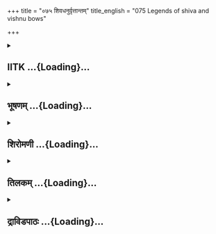 +++
title = "०७५ शिवधनुर्वृत्तान्तम्"
title_english = "075 Legends of shiva and vishnu bows"

+++
<div caption="श्रीराम-हरिसीताराममूर्ति-घनपाठिभ्यां वचनम्" class="audioEmbed" src="https://archive.org/download/Ramayana-recitation-Sriram-harisItArAmamUrti-Ghanapaati-v2/Kanda_1/Kanda_1_BK-075-Parashu_Ramena_Shivadhanur_Vruththtantha_Kathanam.mp3"></div>

<div class="js_include collapsed" newlevelforh1="2" title="IITK" unfilled url="/purANam/rAmAyaNam/audIchya-pAThaH/iitk/1_bAlakANDam/05-svayaMvaraH/075_shivadhanurvRttAntam.md">
<details><summary><h2>IITK ...{Loading}...</h2></summary>

Ignoring Dasaratha, Parasurama tells Rama to string the bow of Visnu.



### श्लोकः
#### मूलम्
राम दाशरथे राम वीर्यं ते श्रूयतेऽद्भुतम्।  
धनुषो भेदनं चैव निखिलेन मया श्रुतम्॥1.75.1॥

#### शब्दार्थः
दाशरथे son of Dasaratha, राम O Rama, राम O Rama, ते your, वीर्यम् prowess, अद्भुतम् marvellous, श्रूयते is being heard, धनुषः bow's, भेदनं चैव breaking also, निखिलेन completely, मया by me, श्रुतम् heard.

#### आङ्ग्लानुवादः
"O Rama, Rama, son of Dasaratha I have heard in full of your marvellous prowess and your feat in breaking the bow of Siva.



### श्लोकः
#### मूलम्
तदद्भुतमचिन्त्यं च भेदनं धनुषस्त्वया।  
तच्छ्रुत्वाऽहमनुप्राप्तो धनुर्गृह्यापरं शुभम्॥1.75.2॥

#### शब्दार्थः
त्वया by you, धनुषः bow's, तत् भेदनम् that breaking, अद्भुतम् astonishing, अचिन्त्यम् च unimaginable, तत् that, श्रुत्वा having heard, अहम् I, अपरम् another, शुभम् auspicious, धनुः bow, गृह्य bringing, अनुप्राप्तः have come here.

#### आङ्ग्लानुवादः
The fact that you have broken Siva's bow is an astonishing act. It is beyond imagination. Having heard it I have come here with another auspicious bow.



### श्लोकः
#### मूलम्
तदिदं घोरसङ्काशं जामदग्न्यं महद्धनुः।  
पूरयस्व शरेणैव स्वबलं दर्शयस्व च॥1.75.3॥

#### शब्दार्थः
घोरसङ्काशं appearing dreadful, जामदग्न्यम् obtained through Jamadagni, तत् that, इदम् this, महत् mighty, धनुः bow, शरेणैव with arrow, पूरयस्व fill it, स्वबलम् your own prowess, दर्शयस्व show.

#### आङ्ग्लानुवादः
This mighty, dreadful bow was obtained through Jamadagni. You may display your prowess by fixing on it an arrow.



### श्लोकः
#### मूलम्
तदहं ते बलं दृष्ट्वा धनुषोऽस्य प्रपूरणे।  
द्वन्द्वयुद्धं प्रदास्यामि वीर्यश्लाघ्यस्य राघव॥1.75.4॥

#### शब्दार्थः
राघव O Rama, तत् that, अहम् I, अस्य this, धनुषः bow's, प्रपूरणे in stretching it, ते your, बलम् strength, दृष्ट्वा having seen, वीर्यश्लाघ्यस्य to you acclaimed in prowess, द्वन्द्वयुद्धं a duel combat, प्रदास्यामि shall give.

#### आङ्ग्लानुवादः
O Rama after witnessing your strength in stretching and stringing this bow, I shall engage you in a duel acclaiming your prowess".



### श्लोकः
#### मूलम्
तस्य तद्वचनं श्रुत्वा राजा दशरथस्तदा।  
विषण्णवदनो दीनः प्राञ्जलिर्वाक्यमब्रवीत्॥1.75.5॥

#### शब्दार्थः
तदा then, राजा king, दशरथ Dasaratha, तस्य his, तत् that, वचनम् words, श्रुत्वा having heard,  विषण्णवदनः with dejected face, दीनः full of sorrow, प्राञ्जलिः with joined hands, वाक्यम् words, अब्रवीत् spoke.

#### आङ्ग्लानुवादः
When king Dasaratha heard these words, his face fell. He humbly pleaded with him his hands foldedः



### श्लोकः
#### मूलम्
क्षत्ररोषात्प्रशान्तस्त्वं ब्राह्मणश्च महायशाः।  
बालानां मम पुत्राणामभयं दातुमर्हसि॥1.75.6॥

#### शब्दार्थः
क्षत्ररोषात् from anger against kshatriyas, प्रशान्तः quietened,  ब्राह्मणः brahmana, महायशाः highly renowned, बालानाम् of young boys, मम my, पुत्राणाम् sons, अभयम् assurance of security, दातुम् to give, अर्हसि behoves of you.

#### आङ्ग्लानुवादः
"You are a brahmana, highly renowned and withdrawn from anger against kshatriyas. It behoves of you to give assurance of security to my sons who are young.



### श्लोकः
#### मूलम्
भार्गवाणां कुले जातः स्वाध्यायव्रतशालिनाम्।  
सहास्राक्षे प्रतिज्ञाय शस्त्रं निक्षिप्तवानसि॥1.75.7॥

#### शब्दार्थः
स्वाध्यायव्रतशालिनाम् resplendent with the study of vedas and observance of vows, भार्गवाणाम् relating to Bhargavas, कुले in the race of, जातः was born, सहास्राक्षे in the name of Indra, प्रतिज्ञाय having vowed, शस्त्रं arms, निक्षिप्तवान् असि have renounced.

#### आङ्ग्लानुवादः
Born in the family of (saint) Bhrigu versed in the study of the Vedas and  observance of vows. You have promised in the name of  the thousandeyed Indra to renounce the arms.



### श्लोकः
#### मूलम्
स त्वं धर्मपरो भूत्वा काश्यपाय वसुन्धराम्	।  
दत्त्वा वनमुपागम्य महेन्द्रकृतकेतनः॥1.75.8॥

#### शब्दार्थः
सः such, त्वम् you, धर्मपरः one intent on righteousness, भूत्वा by being, काश्यपाय for Kasyapa, वसुन्धराम् this earth, दत्त्वा having given, वनम् forest, उपागम्य having reached, महेन्द्रकृतकेतनः made a residence on the Mahendra mountain.

#### आङ्ग्लानुवादः
By adhering to righteousness in life and having conferred the earth upon Kasyapa, you retired to the forest and made your residence on the Mahendra mountain.



### श्लोकः
#### मूलम्
मम सर्वविनाशाय सम्प्राप्तस्त्वं महामुने।  
न चैकस्मिन् हते रामे सर्वे जीवामहे वयम्	॥1.75.9॥

#### शब्दार्थः
महामुने O Great ascetic, त्वम् you, मम my, सर्वविनाशाय for total destruction, सम्प्राप्तः arrived,  एकस्मिन् one, रामे Rama, हते if killed, वयम् us, सर्वे all, न जीवामहे will not survive.

#### आङ्ग्लानुवादः
O Great ascetic today you have arrived evidently for the total destruction of our family.  
If Rama is killed none of us will survive".



### श्लोकः
#### मूलम्
ब्रुवत्येवं दशरथे जामदग्न्यः प्रतापवान्।  
अनादृत्यैव तद्वाक्यं राममेवाभ्यभाषत॥1.75.10॥

#### शब्दार्थः
दशरथे when Dasaratha, एवम् in this way, ब्रुवति while saying, प्रतापवान् valiant, जामदग्न्यः son of Jamadagni, तद्वाक्यम् those words, अनादृत्यैव disregarding, राममेव Rama only, अभ्यभाषत addressed.

#### आङ्ग्लानुवादः
Disregarding these words of Dasaratha, the valiant son of Jamadagni said to Rama.



### श्लोकः
#### मूलम्
इमे द्वे धनुषी श्रेष्ठे दिव्ये लोकाभिविश्रुते।  
दृढे बलवती मुख्ये सुकृते विश्वकर्मणा॥1.75.11॥

#### शब्दार्थः
इमे these, द्वे two, धनुषी bows, श्रेष्ठे excellent, दिव्ये celestial, लोकाभिविश्रुते wellknown in the  worlds, दृढे stout, बलवती powerful, मुख्ये best of all, विश्वकर्मणा by Visvakarma, सुकृते are  well made.

#### आङ्ग्लानुवादः
"These two excellent celestial bows are wellknown throughout the worlds. They are stout and strong. They are the best of all, wellmade by Visvakarma.



### श्लोकः
#### मूलम्
अतिसृष्टं सुरैरेकं त्र्यम्बकाय युयुत्सवे।  
त्रिपुरघ्नं नरश्रेष्ठ भग्नं काकुत्स्थ यत्त्वया॥1.75.12॥

#### शब्दार्थः
नरश्रेष्ठ O Best among men, काकुत्स्थ Rama, यत् which, त्त्वया by you, भग्नं was broken, युयुत्सवे wishing to fight, त्र्यम्बकाय for threeeyed Siva, सुरैः by devatas, अतिसृष्टं was given,  त्रिपुरघ्नम् destroyer of Tripuras, एकम् one (of the two).

#### आङ्ग्लानुवादः
O Best among men O Descendant of Kakustha one of these broken by you, was given by the gods to the threeeyed Siva, who, wishing to fight the demon Tripura with this bow, destroyed him.



### श्लोकः
#### मूलम्
इदं द्वितीयं दुर्धर्षं विष्णोर्दत्तं सुरोत्तमैः।  
तदिदं वैष्णवं राम धनुः परमभास्वरम्।  
समानसारं काकुत्स्थ रौद्रेण धनुषा त्विदम्॥1.75.13॥

#### शब्दार्थः
दुर्धर्षम् unassailable, इदम् this, द्वितीयम् second bow, सुरोत्तमैः chiefs of celestials, विष्णोः for Visnu, दत्तम् given, काकुत्स्थ born in the race of Kakutsthsa, राम Rama, परमभास्वरम् highly radiant, तत् that, इदम् this, वैष्णवम् pertaining to Visnu, धनुः bow, रौद्रेण धनुषा with the bow of Rudra, समानसारम् equal to its energy.

#### आङ्ग्लानुवादः
This second bow which is unassailable was given by chief of the celestials to Visnu. O Rama born in the race of Kakutstha this highly radiant bow of Visnu is as strong as the bow of Siva.



### श्लोकः
#### मूलम्
तदा तु देवतास्सर्वाः पृच्छन्ति स्म पितामहम्।  
शितिकण्ठस्य विष्णोश्च बलाबलनिरीक्षया॥1.75.14॥

#### शब्दार्थः
तदा then, सर्वाः all, देवताः devatas, शितिकण्ठस्य bluethroated, Siva's, विष्णोः Visnu's, बलाबलनिरीक्षया to ascertain the strengths and weaknesses, पितामहम् grandsire, Brahma, पृच्छन्ति स्म enquired.

#### आङ्ग्लानुवादः
Then all the gods in order to ascertain the strength and weakness of Siva and Visnu enquired of the Grandsire, Brahmaः



### श्लोकः
#### मूलम्
अभिप्रायं तु विज्ञाय देवतानां पितामहः।  
विरोधं जनयामास तयोस् सत्यवतां वरः॥1.75.15॥

#### शब्दार्थः
सत्यवताम् among truth speaking ones, वरः foremost, पितामहः grandsire, Brahma, देवतानाम् devatas', अभिप्रायम् intention, विज्ञाय having come to know, तयोः for both of them, विरोधम् quarrel, जनयामास instigated.

#### आङ्ग्लानुवादः
Foremost among the truthful, Grandsire Brahma come to know the intention of the  
gods and triggered a conflict between the gods.



### श्लोकः
#### मूलम्
विरोधे च महद्युद्धमभवद्रोमहर्षणम्	।  
शितिकण्ठस्य विष्णोश्च परस्परजिगीषुणोः॥1.75.16॥

#### शब्दार्थः
विरोधे in that fight, परस्परजिगीषिणोः each desirous of victory over the other, शितिकण्ठस्य Siva's, विष्णोश्च Visnu's, रोमहर्षणम् causing one's hair to stand on its end, महत् great, युद्धम् battle, अभवत् took place.

#### आङ्ग्लानुवादः
In that thrilling fight between Siva and Visnu, each desirous of victory over the other, a ferocious battle took place causing one's hair to stand on end.



### श्लोकः
#### मूलम्
तदा तु जृम्भितं शैवं धनुर्भीमपराक्रमम्।  
हुङ्कारेण महादेव स्तम्भितोऽथ त्रिलोचनः॥1.75.17॥

#### शब्दार्थः
तदा then, हुङ्कारेण with 'Humkara' by Visnu, भीमपराक्रमम् dreadful prowess, शैवं धनुः Siva's bow, जृम्भितं yawned (stretched), अथ thereafter, त्रिलोचनः threeeyed, महादेवः Mahadeva, स्तम्भितः was made motionless.

#### आङ्ग्लानुवादः
Then, with the 'Humkara' produced by Visnu, Siva's bow of dreadful prowess was stretched, which struck the threeeyed Mahadeva motionless.



### श्लोकः
#### मूलम्
देवैस्तदा समागम्य सर्षिसघैस् सचारणैः।  
याचितौ प्रशमं तत्र जग्मतुस्तौ सुरोत्तमौ॥1.75.18॥

#### शब्दार्थः
तदा then, सर्षिसंघैः hosts of sages, सचारणैः with charanas, देवैः devatas, तत्र there, समागम्य having assembled, याचितौ beseeched, तौ those two, सुरोत्तमौ foremost of devatas, प्रशमम् peace, जग्मतुः obtained.

#### आङ्ग्लानुवादः
Then hosts of sages, charanas and the gods assembled there and beseeched both of them, the preeminent among the gods to keep peace.



### श्लोकः
#### मूलम्
जृम्भितं तद्धनुर्द्रृष्ट्वा शैवं विष्णुपराक्रमैः।  
अधिकं मेनिरे विष्णुं देवास् सर्षिगणास्तदा	॥1.75.19॥

#### शब्दार्थः
विष्णुपराक्रमैः with the prowess of Visnu, जृम्भितम् made inert, तत् that, शैवम् relating to Siva, धनुः bow, दृष्ट्वा haivng seen, तदा then, सर्षिगणाः hosts of sages, देवाः devatas, विष्णुम् Visnu, अधिकम् as superior, मेनिरे thought over.

#### आङ्ग्लानुवादः
Now that the bow of Siva was made inert by Visnu's prowess, hosts of sages and  gods acknowlged Visnu as superior.



### श्लोकः
#### मूलम्
धनू रुद्रस्तु सङ्कृद्धो विदेहेषु महायशाः।  
देवरातस्य राजर्षेर्ददौ हस्ते ससायकम्॥1.75.20॥

#### शब्दार्थः
सङ्कृद्धः enraged, महायशाः renowned, रुद्रस्तु Siva, विदेहेषु in the country of Videha, ससायकम् together with arrow, धनुः bow, राजर्षेः to the royal saint, देवरातस्य devarata's, हस्ते hands, ददौ gave.

#### आङ्ग्लानुवादः
Glorious Siva, enraged at this, placed the bow together with the arrow in the hands of Rajarshi Devarata in the country of Videha.



### श्लोकः
#### मूलम्
इदं च वैष्णवं राम धनुः परपुरञ्जयम्।  
ऋचीके भार्गवे प्रादाद्विष्णुः स न्यासमुत्तमम्॥1.75.21॥

#### शब्दार्थः
राम O Rama, सः that, विष्णुः Visnu, परपुरञ्जयम् capable of conquering hostile cities, इदम् this, वैष्णवं धनुः bow of Visnu, भार्गवे belonging to Bhrigu race, ऋचीके named Richika,   उत्तमम् the best, न्यासम् in trust, प्रादात् gave.

#### आङ्ग्लानुवादः
This bow of Visnu, O Rama capable of conquering hostile cities, was given in trust to Richika belonging to the race of Bhrigu.



### श्लोकः
#### मूलम्
ऋचीकस्तु महातेजाः पुत्रस्याप्रतिकर्मणः।  
पितुर्मम ददौ दिव्यं जमदग्नेर्महात्मनः॥1.75.22॥

#### शब्दार्थः
महातेजाः exceedingly lustrous, ऋचीकस्तु Ruchika, पुत्रस्य to his son, अप्रतिकर्मणः of unrivalled valour, महात्मनः of the maganimous one, मम my, पितुः father, जमदग्नेः to Jamadagni, ददौ gave.

#### आङ्ग्लानुवादः
Brilliant Ruchika gave this bow to his son, the great Jamadagni, my father, a man of unrivalled valour.



### श्लोकः
#### मूलम्
न्यस्तशस्त्रे पितरि मे तपोबलसमन्विते।  
अर्जुनो विदधे मृत्युं प्राकृतां बुद्धिमास्थितः॥1.75.23॥

#### शब्दार्थः
तपोबलसमन्विते endowed with ascetic energy, मे my, पितरि when my father, न्यस्तशस्त्रे renounced the weapons, अर्जुनः Karta Virya Arjuna, प्राकृताम् in a vulgar manner, मृत्युम् death, बुद्धिम् mind,  आस्थितः resorting to, विदधे made.

#### आङ्ग्लानुवादः
My father equipped with ascetic energy renounced the weapon and was killed by Kartaveeryarjuna in a vulgar manner.



### श्लोकः
#### मूलम्
वधमप्रतिरूपं तु पितु श्शृत्वा सुदारुणम्।  
क्षत्रमुत्सादयन्रोषाज्जातं जातमनेकशः॥1.75.24॥  
पृथिवीं चाखिलां प्राप्य काश्यपाय महात्मने	।  
यज्ञस्यान्ते तदा राम दक्षिणां पुण्यकर्मणे	।  
दत्त्वा महेन्द्रनिलयस्तपोबलसमन्वितः॥1.75.25॥

#### शब्दार्थः
राम O Rama, अप्रतिरूपम् incomparable, सुदारुणम् extremely ruthless, पितुः father's, वधम् slaying, श्रुत्वा having heard, रोषात् out of fury, जातं जातम् born again and again, क्षत्रम् kshatriya race, उत्सादयन् decimating, अखिलाम् entire, पृथिवीम् earth, प्राप्य having won, यज्ञस्य sacrifice's, अन्ते at the end of, महात्मने to the magnanimous, पुण्यकर्मणे doer of meritorious acts, काश्यपाय for Kasyapa, दत्त्वा having given, तपोबलसमन्वितः endowed with ascetic energy, महेन्द्रनिलयः living on Mahendra mountain as my abode.

#### आङ्ग्लानुवादः
O Rama Having heard the slaying of my father incomparable in extreme ruthlessness,  
I decimated the Kshatriya race again and again out of fury as they were born and reborn. I conquered the entire earth. At the conclusion of the sacrifice I conferred it on the great soul Kasyapa of meritorious acts. Gifted with ascetic energy I have (now) made the Mahendra mountain my abode.



### श्लोकः
#### मूलम्
अद्यतूत्तमवीर्येण त्वया राम महाबल।  
श्रुतवान् धनुषो भेदं ततोऽहं द्रुतमागतः॥1.75.26॥

#### शब्दार्थः
महाबल O Highly energetic, राम O Rama, अद्य now, उत्तमवीर्येण with excellent prowess, त्वया by you, धनुषः भेदम् breaking of the bow, श्रुतवान् having listened, अहम् I, ततः for that reason, द्रुतम् speedily, आगतः have come.

#### आङ्ग्लानुवादः
O Mighty Rama when I heard that you have broken the bow with your extraordinary prowess, I have come here quickly.



### श्लोकः
#### मूलम्
तदिदं वैष्णवं राम पितृपैतामहं महत्।  
क्षत्रधर्मं पुरस्कृत्य गृह्णीष्व धनुरुत्तमम्॥1.75.27॥

#### शब्दार्थः
राम O Rama, क्षत्रधर्मम् duties of kshatriya, पुरस्कृत्य treating with respect, तत् that, इदम् this, पितृपैतामहम् being inherited from my father and forefathers, महत् eminent, उत्तमम् excellent, वैष्णवम् related to Visnu, धनुः bow, गृह्णीष्व take hold of.

#### आङ्ग्लानुवादः
Respect the duties of a kshatriya, O Rama Take hold of this great, uncommon bow of Visnu inherited by me from my father and forefathers.



### श्लोकः
#### मूलम्
योजयस्व धनुश्श्रेष्ठे शरं परपुरञ्जयम्।  
यदि शक्नोषि काकुत्स्थ द्वन्द्वं दास्यामि ते ततः॥1.75.28॥

#### शब्दार्थः
काकुत्स्थ O Descendant of Kakutstha, धनुः श्रेष्ठे in this excellent bow, परपुरञ्जयम् capable of conquering cities of enemies, शरम् arrow, योजयस्व unite it, शक्नोषि यदि if it is possible for you to do so, ततः then, ते to you, द्वन्दम् duel combat, दास्यामि shall offer.

#### आङ्ग्लानुवादः
O Descendant of Kakustha this best bow is capable of conquering enemy cities. Fix an arrow. If it is possible for you to do so, then I shall engage you in a duel".  

### समाप्तिः
 श्रीमद्रामायणे वाल्मीकीय आदिकाव्ये बालकाण्डे पञ्चसप्ततितमस्सर्गः ॥  
Thus ends the seventyfifth sarga of Balakanda of the holy Ramayana the first epic composed by sage Valmiki.

</details>
</div>
<div class="js_include collapsed" newlevelforh1="2" title="भूषणम्" unfilled url="/purANam/rAmAyaNam/audIchya-pAThaH/TIkA/bhUShaNa_iitk/1_bAlakANDam/05-svayaMvaraH/075_shivadhanurvRttAntam.md">
<details><summary><h2>भूषणम् ...{Loading}...</h2></summary>



राम दाशरथे राम वीर्यं ते श्रूयते ऽद्भुतम् ।  

धनुषो भेदनं चैव निखिलेन मया श्रुतम्  ॥  १।७५।१  ॥   

पूर्वमवतारप्रस्तावे जगत्पतित्वेन विष्णोः परत्वमुक्तम् । ऽअहं वेद्मि
महात्मानम्ऽ इति विश्वामित्रवचनेन पुरुषसूक्तं तत्र मानत्वेन सूचितम् ।
काश्यपस्तुतौ च ऽशरीरे तव पश्यामि जगत्सर्वमिदं प्रभो ।
त्वमनादिरनिर्देश्यस्त्वामहं शरणं गतः  ॥ ऽ इति सर्वजगत्कारणत्वादिकमुक्तम्।
रुद्रस्य च गङ्गाधारणधातुमोक्षणादिवृत्तान्तेन कर्मवश्यत्वेन
प्राकृतशरीरवर्तित्वेनाचापरत्वं सूचितम्। सम्प्रत्यल्पशक्तिकत्वेन
तस्यापरत्वमाह पञ्चसप्ततितमे--रामेत्यादि। रोषातिरेकेण रामेति
द्विःसम्बोधनम्। भेदनं चेति चकारेण ताटकावधादि समुच्चीयते  ॥  १।७५।१  ॥   

  

तदद्भुतमचिन्त्यं च भेदनं धनुषस्त्वया ।  

तच्छ्रुत्वाहमनुप्राप्तो धनुर्गृह्य परं शुभम्  ॥  १।७५।२  ॥   

अचिन्त्यं च भवतीति शेषः । तच्छ्रुत्वेत्यतःपूर्वमत इत्युपस्कार्यम्  ॥ 
१।७५।२  ॥   

  

तदिदं घोरसङ्काशं जामदग्न्यं महद्धनुः ।  

पूरयस्व शरेणैव स्वबलं दर्शयस्व च  ॥  १।७५।३  ॥   

जमदग्नेरागतं जामदग्न्यम् । आगतार्थे यञार्षः  ॥  १।७५।३  ॥   

  

तदहं ते बलं दृष्ट्वा धनुषो ऽस्य प्रपूरणे ।  

द्वन्द्वयुद्धं प्रदास्यामि वीर्यश्लाघ्यस्य राघव  ॥  १।७५।४  ॥   

तस्य तद्वचनं श्रुत्वा राजा दशरथस्तदा ।  

विषण्णवदनो दीनः प्राञ्जलिर्वाक्यमब्रवीत्  ॥  १।७५।५  ॥   

तत् तदा  ॥  १।७५।४,५  ॥   

  

क्षत्ररोषात् प्रशान्तस्त्वं ब्राह्मणश्च महायशाः ।  

बालानां मम पुत्राणामभयं दातुमर्हसि  ॥  १।७५।६  ॥   

सम्प्रत्यस्थाने भयशङ्कितया दशरथो रामे प्रेमभराक्रान्तो रामवैभवं
ताटकाताटकेयनिरसनादिना जानन्नपि मङ्गलाशासनमारचयति--क्षत्रेति  ॥  १।७५।६
 ॥   

  

भार्गवाणां कुले जातः स्वाध्यायव्रतशालिनाम् ।  

सहस्राक्षे प्रतिज्ञाय शस्त्रं निक्षिप्तवानसि  ॥  १।७५।७  ॥   

सहस्राक्षे तत्सन्निधावित्यर्थः । निक्षिप्तवान् त्यक्तवानित्यर्थः  ॥ 
१।७५।७  ॥   

  

स त्वं धर्मपरो भूत्वा काश्यपाय वसुन्धराम् ।  

दत्त्वा वनमुपागम्य महेन्द्रकृतकेतनः  ॥  १।७५।८  ॥   

महेन्द्रकृतकेतनः महेन्द्रपर्वते कृतनिवासः  ॥  १।७५।८  ॥   

  

मम सर्वविनाशाय सम्प्राप्तस्त्वं महामुने ।  

न चैकस्मिन् हते रामे सर्वे जीवामहे वयम्  ॥  १।७५।९  ॥   

ऽसर्वविनाशाय सम्प्राप्तःऽ इत्येतदुपपादयति  ॥  १।७५।९  ॥   

  

ब्रुवत्येवं दशरथे जामदग्न्यः प्रतापवान् ।  

अनादृत्यैव तद्वाक्यं राममेवाभ्यभाषत  ॥  १।७५।१०  ॥   

न चेति  ॥  १।७५।१०  ॥   

  

इमे द्वे धनुषी श्रेष्ठे दिव्ये लोकाभिविश्रुते ।  

दृढे बलवती मुख्ये सुकृते विश्वकर्मणा  ॥  १।७५।११  ॥   

लोकाभिविश्रुते लोके सर्वतः प्रसिद्धे । बलवती इति नपुंसकद्विवचनम् ।
सुकृते प्रयत्नेन निर्मिते  ॥  १।७५।११  ॥   

  

अतिसृष्टं सुरैरेकं त्र्यम्बकाय युयुत्सवे ।  

त्रिपुरघ्नं नरश्रेष्ठ भग्नं काकुत्स्थ यत्त्वया  ॥  १।७५।१२  ॥   

अतिसृष्टं दत्तम् । युयुत्सवे त्रिपुरवासिभिर्योद्धुमिच्छवे । यत्त्वया
भग्नं तत् त्र्यम्बकाय दत्तमिति पूर्वेणान्वयः  ॥  १।७५।१२  ॥   

  

तदिदं वैष्णवं राम धनुः परमभास्वरम् ।  

समानसारं काकुत्स्थ रौद्रेण धनुषा त्विदम्  ॥  १।७५।१३  ॥   

समानसारं समानबलम्  ॥  १।७५।१३  ॥   

  

तदा तु देवताः सर्वाः पृच्छन्ति स्म पितामहम् ।  

शितिकण्ठस्य विष्णोश्च बलाबलनिरीक्षया  ॥  १।७५।१४  ॥   

समानसारत्वे किमिदानीं परीक्ष्यमित्याशङ्क्य रौद्रस्य धनुषो वैकल्यादिति
वक्तुं प्रस्तावान्तरमुपक्षिपति--तदेत्यादि । तदा
दुष्करत्रिपुरहननानन्तरकाले । बलाबलनिरीक्षया बलाबलनिरीक्ष्ाणेच्छया । को
ऽनयोर्बलवानित्यपृच्छन्नित्यर्थः  ॥  १।७५।१४  ॥   

  

अभिप्रायं तु विज्ञाय देवतानां पितामहः ।  

विरोधं जनयामास तयोः सत्यवतां वरः  ॥  १।७५।१५  ॥   

विरोधे च महद्युद्धमभवद्रोमहर्षणम् ।  

शितिकण्ठस्य विष्णोश्च परस्परजिगीषिणोः  ॥  १।७५।१६  ॥   

अभिप्रायं त्विति । पूर्वं वराहादिरूपेण भूम्युद्धरणादिकरणेन विष्णुरधिक
इति स्तुवतस्त्वत्तः श्रुतम् । अधुना विष्णुमुपसर्जनीकृत्य
त्रिपुरहननाद्रुद्रस्याधिकबलत्वं प्रतीयत इत्यभिप्रायमित्यर्थः । सत्यवतां
वर इत्यनेन बहुश उपदेशे ऽपि नैषां चित्तं समाधत्ते । अतः क्रिययैव
बलतारतम्यं दर्शयिष्यामीत्यभिप्रेत्य विरोधं जनयामासेति गम्यते । अहं धन्वी
प्रधानः विष्णुस्तु ममोपसर्जन इत्युक्तं रुद्रेणेति विष्णुं प्रत्युक्त्वा
शराग्रतया मयावस्थानान्मयैव त्रिपुरहननं कृतमिति विष्णुनोक्तमिति रुद्रं
प्रत्युक्त्वा च विरोधजननमित्यवगम्यते  ॥  १।७५।१५,१६  ॥   

  

तदा तु जृम्भितं शैवं धनुर्भीमपराक्रमम् ।  

हुङ्कारेण महादेवः स्तम्भितो ऽथ त्रिलोचनः  ॥  १।७५।१७  ॥   

जृम्भितमित्यत्रापि हुङ्कारेणेत्यनुषज्यते । जृम्भितं भग्नमितियावत् ।
हुङ्कारेण न त्वभिमन्त्रितबाणेन । महादेवः महादेवशब्दो महावृक्षसमाख्यायित
इति भावः । त्रिलोचन इत्यनेन तृतीयं लोचनमपि निरर्थकं कृतमिति भावः  ॥ 
१।७५।१७  ॥   

  

देवैस्तदा समागम्य सर्षिसङ्घैः सचारणैः ।  

याचितौ प्रशमं तत्र जग्मतुस्तौ सुरोत्तमौ  ॥  १।७५।१८  ॥   

याचितौ प्रशमं जग्मतुः । विष्णुः किमनेन बालेन, अनुकम्प्यतामिति
याचितस्तन्निग्रहान्निवृत्तः । रुद्रस्तु स्वामितः पराजयो नास्माकं
दोषायेति सान्त्वितस्तत्तुल्यत्वाभिमानान्निवर्तित इत्यर्थः  ॥  १।७५।१८
 ॥   

  

जृम्भितं तद्धनुर्दृष्ट्वा शैवं विष्णुपराक्रमैः ।  

अधिकं मेनिरे विष्णुं देवाः सर्षिगणास्तदा  ॥  १।७५।१९  ॥   

धनू रुद्रस्तु सङ्क्रुद्धो विदेहेषु महायशाः ।  

देवरातस्य राजर्षेर्ददौ हस्ते ससायकम्  ॥  १।७५।२०  ॥   

इदं च वैष्णवं राम धनुः परपुरञ्जयम् ।  

ऋचीके भार्गवे प्रादाद्विष्णुः सन्न्यासमुत्तमम्  ॥  १।७५।२१  ॥   

ऋचीकस्तु महातेजाः पुत्रस्याप्रतिकर्मणः ।  

पितुर्मम ददौ दिव्यं जमदग्नेर्महात्मनः  ॥  १।७५।२२  ॥   

अथ स्वाभिमतसिद्धिमाह--जृम्भितमिति । तत् विष्ण्वधिष्ठानेन पूर्वं
त्रिपुरघ्नम् । जृम्भितं विष्ण्वधिष्ठानाभावेन जृम्भितं दृष्ट्वा, न
त्वाप्तवाक्याच्छ्रुत्वा । शैवं शिवाभिमानमात्रविषयभूतम् । विष्णुपराक्रमैः
। पूजायां बहुवचनम् । हुङ्कारेणेति पूर्वमुक्तेः । आधिक्यावबोधनं न
पक्षपातमूलमित्याह सर्षिगणा इति । अतीन्द्रियार्थद्रष्टार ऋषयः, तेषां गणाः
वैखानसवालखिल्यादयः । "भूयसां स्यात् बलीयस्त्वम्" इति न्यायेन तत् ज्ञनं न
पक्षपातमूलं न वा भ्रान्तिमूलमिति भावः । एतेन "एक एव रुद्रो न
द्वितीयायतस्थे" इत्यादिश्रुतिः "नकिरिन्द्रत्वदुत्तरः"
इत्यादिवदितरापेक्षया श्रेष्ठत्वाभिप्राया । "एको ह वै नारायण आसीत्"
इत्यादिश्रुत्युक्तो नारायणापरपर्यायो विष्णुरेव परं तत्त्वमित्यभिहितम् ।
एतेन तम उद्रेकेण कदाचिद्रुद्रस्य पराजयो न दोषायेति केनचिदुक्तं
प्रत्युक्तम् । तमोभिभवस्यैवापरत्वनियामकत्वात् । इन्द्रजिता रामपराजयस्तु
अदृश्यो न शब्दवेधेन वध्य इति धर्मप्रवर्तनाय । धर्मसंस्थापनाय हि तवदतार
इत्युक्तम् । अत्र तु स्वरूपत एव रुद्रस्य पराजयः । किञ्च रुद्रपराजयस्य
तमःकृतत्वे देवानामधिकत्वबुद्धिर्न स्यादेव । अयं च धनुर्भङ्गो
दक्षयज्ञान्त इति बोध्यम् । अन्यथा "दक्षयज्ञवधे पूर्वं धनुरायम्य
वीर्यवान्" इत्यादिना दक्षयज्ञान्ते रुद्रो देवानां धनुर्ददावित्युक्तं
विरुध्येत । अत्रेदमेव धनुस्त्रिपुरघ्नमित्युक्तत्वादेतद्विरुद्धम् ।
मेरुधनुष्ट्वं पुराणान्तरोक्तमनादरणीयम् । ननु पूर्वं दक्षयज्ञान्ते रुद्रो
देवेभ्यो धनुर्दत्तवानित्युक्तम् । पुनश्च देवराताय रुद्रो
दत्तवानित्युक्तम् । विश्वामित्राश्रमे मुनिभिर्यज्ञे जनकाय देवा
ददुरित्युक्तम् । अनसूयासमीपे सीतया जनकाय वरुणेन दत्तमित्युक्तम् । कथमिदं
सङ्गच्छते ? श्रूयताम्ः पूर्वं देवास्त्रिपुरवधाय विश्वकर्मणा निर्मितं धनू
रुद्राय ददुः । तद्दक्षयज्ञान्ते विरोधे विष्णुहुङ्कारेण जृम्भितम्, देवैः
प्रार्थितो रुद्रो देवरातस्य हस्ते दत्तवान् । ततः प्रभृति न्यासभावेन
मैथिलेषु वर्तमानं तत्स्वत्वेन देवा वरुणेन जनकायादापयन्नितिक्रमः । तेन
दक्षयज्ञान्ते धनुर्दानवचनं देवैर्जनकस्य यज्ञफलत्वेन दानवचनं वरुणेन
दत्तत्ववचनं च समञ्जसं भवति  ॥  १।७५।१९२२  ॥   

  

न्यस्तशस्त्रे पितरि मे तपोबलसमन्विते ।  

अर्जुनो विदधे मृत्युं प्राकृतां बुद्धिमास्थितः  ॥  १।७५।२३  ॥   

अर्जुनः कार्तवीर्यार्जुनः  ॥  १।७५।२३  ॥   

  

वधमप्रतिरूपं तु पितुः श्रुत्वा सुदारुणम् ।  

क्षत्रमुत्सादयन् रोषाज्जातं जातमनेकशः  ॥  १।७५।२४  ॥   

पृथिवीं चाखिलां प्राप्य काश्यपाय महात्मने ।  

यज्ञस्यान्ते तदा राम दक्षिणां पुण्यकर्मणे  ॥  १।७५।२५  ॥   

दत्त्वा महेन्द्रनिलयस्तपोबलसमन्वितः ।  

श्रुतवान् धनुषो भेदं ततो ऽहं द्रुतमागतः  ॥  १।७५।२६  ॥   

अनेकशः त्रिःसप्तकृत्वः  ॥  १।७५।२४२७  ॥   

  

तदिदं वैष्णवं राम पितृपैतामहं महत् ।  

क्षत्रधर्मं पुरस्कृत्य गृह्णीष्व धनुरुत्तमम्  ॥  १।७५।२७  ॥   

तदिदमिति । उत्तमम् अशिथिलमित्यर्थः । पितृपैतामहं पितृपितामहक्रमायातम् ।
उत्तरपदवृद्धिरार्षी । क्षत्रधर्ममिति ब्राह्मणवन्नशक्त इति मा
ब्रूहीत्यर्थः  ॥  १।७५।२७  ॥   

  

योजयस्व धनुश्श्रेष्ठे शरं परपुरञ्जयम् ।  

यदि शक्नोषि काकुत्स्थ द्वन्द्वं दास्यामि ते ततः  ॥  १।७५।२८  ॥   

इत्यार्षे श्रीरामायणे वाल्मीकीये आदिकाव्ये बालकाण्डे पञ्चसप्ततितमः सर्गः
 ॥  ७५  ॥   

यदि शक्नोषि तावतापि न त्वां मुञ्चामि अपितु ततः अनन्तरम्, द्वन्द्वयुद्धं
दास्यामि । वीर्यपरीक्षणार्थमिदमिति भावः  ॥  १।७५।२८  ॥   

इति श्रीगोविन्दराजविरचिते श्रीरामायणभूषणे मणिमञ्जीराख्याने
बालकाण्डव्याख्याने पञ्चसप्ततितमः सर्गः  ॥  ७५  ॥   

  



</details>
</div>
<div class="js_include collapsed" newlevelforh1="2" title="शिरोमणी" unfilled url="/purANam/rAmAyaNam/audIchya-pAThaH/TIkA/shiromaNI_iitk/1_bAlakANDam/05-svayaMvaraH/075_shivadhanurvRttAntam.md">
<details><summary><h2>शिरोमणी ...{Loading}...</h2></summary>



तद्भाषणमेवाह रामेत्यादिभिः । हे राम हे दाशरथे हे वीर ते तवैव
वीर्यमद्भुतमीश्वराणामप्याश्चर्योत्पादकं श्रूयते । तत्र हेतुमाह यतः धनुषो
ऽभेद्येश्वरचापस्य भेदनं त्वत्कर्तृकद्वैधीकरणं निखिलेन जनेन कथितमिति शेषः
। किञ्च निखिलेन निश्शेषतो मया श्रुतम् । चशब्दो हेत्वर्थे  ॥  १।७५।१  ॥   

  

तदिति । अद्भुतं ईश्वराणामप्याश्चर्यसम्पादकमत एव चिन्तचितुमशक्यं तत्
प्रसिद्धं धनुषः अभेद्येश्वरचापस्य त्वया भेदनं त्वत्कर्तृकद्वैधीकरणं
श्रुत्वा अपरं विदारितेश्वरधनुःप्रतियोगिकभेदविशिष्टं शुभं तत् प्रसिद्धं
धनुर्गृह्य गृहीत्वा अहं अनुप्राप्तः । त्वयेत्यत्र "उभयप्राप्तौ कर्मणि"
इति नियमात्षष्ठ्यभावः  ॥  १।७५।२  ॥   

  

अपरधनुरानयने प्रयोजनं वदन्नाह तदिति ।
तत्तस्मादीश्वरधनुर्भेदनसामर्थ्यवत्त्वादेव हेतोः  

घोरसङ्काशं भयङ्करप्रकाशविशिष्टं जामदग्न्यमिदं महद्धनुः स्वशरेण पूरय तेन
स्वबलं दर्शयस्व च एतेनैतत्कृतमहेश्वरधनुर्भङ्गे परशुरामस्य विश्वासाभावः
सूचितः तेनैतत्कृत्यस्यासाध्यत्वं व्यञ्जितम् तेनेश्वरेश्वरेच्छायाः
ईश्वरबुद्धिमोहकत्वं व्यक्तम् तेन रघुनाथस्य
स्वनिष्ठेश्वरनियन्तृत्वगुणप्रकटनेच्छा व्यक्ता । च शब्दो हेत्वर्थे  ॥ 
१।७५।३  ॥   

  

तदिति । अस्य मदानीतस्य धनुषः प्रपूरणे ते तव अहं न जहाति कदाचित् त्यजति
नित्यस्थायीत्यर्थः । तत्प्रसिद्धं बलं दृष्ट्वा वीर्यश्लाघ्यं
वीर्यप्रशंसाहेतुभूतं द्वन्द्वयुद्धमहं तव प्रदास्यामि । पूर्वपठिताहशब्दः
नञ्पूर्वकहाधातुप्रकृतिक आतोनुपसर्ग इतिविधिबोधितकप्रत्ययान्तः श्लाघ्यमिति
भावण्यदन्तम्  ॥  १।७५।४  ॥   

  

तस्येति । तदा परशुरामसम्भाषणकाले तस्य परशुरामस्य तत् व्यामोहविशिष्टं
वचनं श्रुत्वा अदीनः त्रैकालिकदीनताभावविशिष्टः प्राञ्जलिः
प्रणयसूचकबद्धयुगलकरः विषण्णवदनः मोहहारकेश्वरव्यामोहदर्शनेनोदासीनचित्तः
राजा दशरथः वाक्यमब्रवीत्  ॥  १।७५।५  ॥   

  

तद्वाक्यमेवाह क्षत्रेत्यादिभिः । क्षत्ररोषात्
क्षत्रियकृतपितृवधजनितक्षत्रियविषयकक्रोधं परित्यज्य प्रशान्तस्त्वमसीति
शेषः । अतो महातपा ब्राह्मणस्त्वं बालानां मम पुत्राणामभयमेव दातुमर्हसि
लीलयापि भयं दातुं नार्हसीत्यर्थः । चशब्द एवार्थे  ॥  १।७५।६  ॥   

  

त्वत्कर्तृकभयदानं सर्वथा ऽनुचितमिति बोधयन्नाह
भार्गवाणामित्यादिश्लोकत्रयेण । स्वाध्यायव्रतशालिनां भार्गवाणां कुले जातः
प्रादुर्भूतस्वं सहस्राक्षे तत्समीपे प्रतिज्ञाय इतः प्रभृति शस्त्रग्रहणं
न करिष्यामीति प्रतिज्ञां कृत्वा शस्त्र निःक्षिप्तवानसि  ॥  १।७५।७  ॥   

  

स इति । सः कृतप्रतिज्ञस्त्वं धर्मपरो भूत्वा अत एव कश्यपाय वसुन्धरां
दत्त्वा वनमुपागम्य महेन्द्रकृतकेतनः कृतमहेन्द्राचलनिवासः अभव इति शेषः  ॥ 
१।७५।८  ॥   

  

ननु स्वतन्त्रत्वात् स्वप्रतिज्ञामपहाय युद्धं करिष्याम्येवेत्यत आह ममेति
। हे महामुने मम सर्वविनाशाय मत्सम्बन्धिशरीरादिनिखिलध्वंसाय त्वं
सम्प्राप्तः । ननु द्वन्द्वयुद्धे सर्वविनाशः कथमित्यत आह रामे रामनिष्ठे
एकस्मिन् अल्पे ऽपि हते भवत्कर्मकप्राणवियोगानुकूलव्यापारे सति वयं सर्वे न
जीवामहे प्राप्तब्रह्महत्याप्रयुक्तापकीर्त्या विनष्टा इव भविष्याम
इत्यर्थः । हतशब्दः गत्यर्थाकर्मकेति भावनिष्ठान्तः अकर्मकत्वं च
कर्माविवक्षया  ॥  १।७५।९  ॥   

  

ब्रुवतीति । दशरथे एवं ब्रुवति सति प्रतापवान् जामदग्न्यः तद्वाक्यं
दशरथवचनमनादृत्यैव राममेव अभ्यभाषत  ॥  १।७५।१०  ॥   

  

तद्भाषणमेवाह इमे इति । दिव्ये देवलोकोद्भवे अत एव दृढे विनाशभयरहिते
बहुबले बहुबलसाध्योत्थापने अत एव श्रेष्ठे अत एव लोकाभिपूजिते अत एव मुख्ये
इमे द्वे धनुषी विश्वकर्मणा सुकृते देवार्थं निर्मिते अभवतामिति शेषः  ॥ 
१।७५।११  ॥   

  

अतीति । युयुत्सवे त्रिपुरासुरेण योद्धुमिच्छवे त्र्यम्बकाय शिवाय यदेकं
धुनः सुरैरतिसृष्टं दत्तं हे नरश्रेष्ठ हे काकुत्स्थ तत्ित्रपुरघ्नं
धनुस्त्वया भग्नम्  ॥  १।७५।१२  ॥   

  

इदमिति । दुर्धर्षमिदं द्वितीयं धनुः सुरोत्तमैर्विष्णोर्विष्णवे दत्तम्
सम्बन्ध्ासामान्यविवक्षया षष्ठी । हे राम वैष्णवं परपुरञ्जयं तद्धनुः इदं
मत्करस्थम् विद्धीति शेषः  ॥  १।७५।१३  ॥   

  

समानेति । हे काकुत्स्थ रौद्रेण धनुषा इदं वैष्णवं धनुः समानसारं
तुल्यदृढताविशिष्टमेव । समानसारत्वे हेतुं वदन्नाह तदा
त्रिपुरविजयोत्तरसमये एव शितिकण्ठस्य नीलकण्ठशिवस्य विष्णोश्च
बलाबलनिरीक्षया बलाबलयोः परीक्षया हेतुना सर्वाः देवताः पितामहं ब्रह्माणं
पृच्छन्तिस्म तुशब्दावेवार्थौ सार्धश्लोक एकान्वयी  ॥  १।७५।१४  ॥   

  

अभिप्रायमिति । सत्यवतां वरः पितामहो दवतानामभिप्रायं विज्ञायैव
तयोर्विष्णुशिवयोर्विरोधं जनयामास । तुशब्द एवार्थे  ॥  १।७५।१५  ॥   

  

विरोध इति । परस्परजयैषिणोः शितिकण्ठस्य विष्णोश्च विरोधे सत्येव रोमहर्षणं
महत् युद्धमभवत् । तुशब्द एवार्थे  ॥  १।७५।१६  ॥   

  

तदेति । तदा तयोर्युद्धसमये भीमपराक्रमं शैवन्धनुः हुङ्कारेणैव विष्णोरिति
शेषः । जृम्भितं शैथिल्यं प्राप्तम् । अथ धनुर्विजृम्भणानन्तरं त्रिलोचनो
महादेवः स्तम्भितः व्यापाररहित आसीदिति शेषः । एतेन सत्त्वगुणस्य तदानीं
प्राबल्यं सूचितम्  ॥  १।७५।१७  ॥   

  

देवैरिति । तदा निर्व्यापारशिवस्थितिकाले सर्षिसङ्घैः ऋषिसङ्घसहितैः
सचारणैः चारणसहितैः समागम्य हरिहरसमीपं प्राप्य स्थितैः देवैः प्रशमं
शान्तिं याचितौ सुरोत्तमौ तौ विष्णुशिवौ तत्र शान्तियाचनसमये प्रशमं
जग्मतुः । प्रशममित्युभयान्वयि । अत्र शिवस्तम्भनानन्तरं
तत्प्रशान्तियाचनया तमोगुणोद्रेकसमये स्वीकृततमोगुणस्य विजयो भविष्यति पुनः
सत्त्वगुणोद्रेकसमये स्वीकृतसत्त्वगुणस्य विजयो भविष्यतीत्यनवस्था स्यादिति
देवाभिप्रायः सूचितः  ॥  १।७५।१८  ॥   

  

जृम्भितमिति । विष्णुपराक्रमैः तथा जृम्भितं तच्छैवं धनुर्दृष्ट्वा
सर्षिगणाः देवा विष्णुमधिकं मेनिरे स्वीकृततत्सत्त्वगुणस्य तत्काले आधिक्यं
स्वीचक्रुरित्यर्थः । अत एव त्रिपुरविजयकाले शिवबलस्याधिक्यदर्शने ऽपि
नैतेषां संशयोत्पत्तिः शिखी नष्टः स्वर्गी ध्वस्त इतिवत् सविशेषणे हि
विधिनिषेधौ विशेषणमुपसङ्क्रामतः सति विशेष्ये बाधे इति
न्यायादाधिक्यन्यूनतयोः तद्विशेषणीभूतगुणयोरेव पर्यवसानं ऽसत्त्वं रजस्तम
इति प्रकृतेर्गुणास्तैःऽ इत्याद्युक्त्या हरिहरयोरैक्यात्
तत्तन्यूनाधिकतयोः वक्तव्यत्वस्याशक्यत्वात् अत एव एको ह वै रुद्रः । एको ह
वै नारायणः" इति श्रुत्योर्न विरोधः ऽअहं ब्रह्मा च शर्वश्च जगतः कारणं
परम् । धारयिष्यति ते वेगं रुद्रस्त्वात्मा शरीरिणाम् । यस्मिन्नोतमिदं
प्रोतं विश्वं शाटीव तन्तुषुऽ इत्यादिवचनं सङ्गच्छते । एतेन तमउद्रेकेण
कदाचिद्रुद्रस्य पराजयो न दोषायेति केनचिदुक्तं प्रत्युक्तमिति
भूषणकारोक्तमेव प्रत्युक्तम् त्रिपुरविजयकाले विष्णोरल्पबलवत्त्वे अस्यैव
यत्नस्य तैरपि वक्तव्यत्वात्समानप्रमाणश्रुत्योरेकत्रानपेक्षितत्वकल्पनायाः
अन्याय्यत्वात्प्रमाणाभावाच्च  ॥  १।७५।१९  ॥   

  

धनुरिति । सङ्क्रुद्धः सङ्क्रुद्धं सङ्ग्रामजनितातिकोपं जहाति सङ्ग्रामं
त्यजति स महायशा रुद्रः विदेहेषु जातस्य राजर्षेर्देवरातस्य हस्ते एव
ससायकं सायकसहितं धनुर्ददौ देवैर्दापयामास अन्तर्भावितणिजर्थो ददातिः ।
तुशब्दः एवार्थे  ॥  १।७५।२०  ॥   

  

इदमिति । हे राम परपुरञ्जयमत एव सन्यासं सम्यक् न्यासः
शत्रूणामेवैश्वर्यत्यागः यस्मात्तदुत्तममिदं वैष्णवं धनुस्तु भार्गवे ऋचीके
विष्णुः प्रादात् । चस्त्वर्थे  ॥  १।७५।२१  ॥   

  

ऋचीक इति । महातेजा ऋचीकस्तु अप्रतिकर्मणः प्रतिक्रियारहितक्रियाविशिष्टस्य
पुत्रस्पय स्वसुतस्य मम पितुर्महात्मनो जमदग्नेर्दिव्यं धनुर्ददौ
सम्प्रदानस्य शेषत्वविवक्षया षष्ठी  ॥  १।७५।२२  ॥   

  

न्यस्तेति । न्यस्तशस्त्रे परित्यक्तास्त्रशस्त्रे तपोबलसमन्विते मे पितरि
जमदग्नौ प्राकृतां बुद्धिमास्थितः अर्जुनः मृत्युं विदधे  ॥  १।७५।२३  ॥   

  

वधमिति । हे राम अप्रतिरूपं वधानर्हं सुदारुणं पितुर्वधं श्रुत्नवा रोषात्
जातं जातं क्षत्रमब्रह्मण्यक्षत्रकुलमनेकशस्त्रिःसप्तवारमुत्पाटयन् सन्
अखिलां हततत्तत्क्षत्रियस्वामिकां पृथिवीं प्राप्य यज्ञस्य
प्रारब्धवधप्रायश्चित्तरूपयागस्य अन्ते अवसाने पुण्यकर्मणे महात्मने
कश्यपाय दक्षिणां दत्त्वा महेन्द्रनिलयः कृतमहेन्द्राचलनिवासः
तपोबलसमन्वितः अहं धनुषो भेदं भवत्कृतधनुर्भङ्गं श्रुतवान्  

ततः धनुर्भङ्गश्रवणात् तदा धनुर्भङ्गोत्तरकाले द्रुतमागतो ऽहमस्मीति शेषः ।
श्लोकत्रयमेकान्वयि  ॥  १।७५।२४२६  ॥   

  

तदिति । हे राम तत् वर्णितप्रभावमुत्तममिदं वैष्णवं धनुः महत्
अतिप्रशंसनीयं पितृपैतामहं क्षत्रधर्मं पुरस्कृत्य संस्मृत्येत्यर्थः
गृह्णीष्व  ॥  १।७५।२७  ॥   

  

योजयस्वेति । हे काकुत्स्थ यदि त्वं शक्नोषि तर्हि धनुःश्रेष्ठं परपुरञ्जयं
शत्रुपुरञ्जयकर्तारं शरं योजयस्व ततो योजनानन्तरं द्वन्द्वं द्वन्द्वयुद्धं
दास्यामि एतेन युद्धमन्तरावकाशं न प्राप्स्यसीति ध्वनितम्  ॥  १।७५।२८  ॥   

  

इति श्रीमद्वाल्मीकीयरामायणव्याख्याने रामायणशिरोमणौ बालकाण्डे
पञ्चसप्ततितमः सर्गः  ॥  १।७५  ॥   

  

  



</details>
</div>
<div class="js_include collapsed" newlevelforh1="2" title="तिलकम्" unfilled url="/purANam/rAmAyaNam/audIchya-pAThaH/TIkA/tilaka_iitk/1_bAlakANDam/05-svayaMvaraH/075_shivadhanurvRttAntam.md">
<details><summary><h2>तिलकम् ...{Loading}...</h2></summary>



किमभाषतेत्यत्राह रामेति । निखिलेन कार्त्स्न्येन । चेन ताटकावधादिसमुच्चयः
 ॥  १।७५।१  ॥   

  

यत्त्वया तथानायासेन धनुषो भेदनं कृतं तदद्भुतमचिन्त्यं चान्येन
मनसाप्यशक्यम् । अतस्तच्छ्रुत्वेत्यादि । गृह्य गृहीत्वा  ॥  १।७५।२  ॥   

  

जामदग्न्यम् जमदग्नेः स्वपितुरागतम् । अत्रार्थे ष्यञ् आर्षः । शरेण युक्तं
पूरयस्वैवाकर्षयस्व  ॥  १।७५।३  ॥   

  

अस्यापि धनुषः पूरणे सति । वीर्यश्लाध्यं वीर्यवच्छ्लाध्यं च । वीर्येण
तद्वत्तया श्लाध्यमित्यन्ये  ॥  १।७५।४  ॥   

  

तद्वचनम् द्वन्द्वयुद्धवचनम्  ॥  १।७५।५  ॥   

  

क्षत्ररोषात्तज्जक्षत्रवधात्  ॥  १।७५।६  ॥   

  

सहस्राक्षे तत्सन्निधौ । प्रतिज्ञायातः परं शस्त्रं न ग्रहीष्यामीत्येवम् ।
प्रक्षेपस्त्यागः  ॥  १।७५।७  ॥   

  

तपसे महेन्द्रकृतकेतनत्वम्  ॥  १।७५।८  ॥   

  

त्वं तथा त्यक्तशस्त्रादिर्मम सर्वविनाशाय कुतः सम्प्राप्त इत्यन्वयः ।
सर्वनाशमेवोपपादयति न चेत्यादि  ॥  १।७५।९,१०  ॥   

  

इमे वक्ष्यमाणलक्षणे । यत्त्वया भग्नं यच्च मया धृतं ते इत्यर्थः । बलवती
बलवन्नाम्ये । सुकृते यत्ननिर्मिते  ॥  १।७५।११  ॥   

  

युयुत्सवे । त्रिपुरवासिभिरिति शेषः । त्रिपुरघ्नम् तद्धननसाधनम्  ॥ 
१।७५।१२  ॥   

  

वैष्णवम् विष्णवे दत्तम् । तदिदं वैष्णवम् वैष्णवत्वेन प्रसिद्धम्  ॥ 
१।७५।१३  ॥   

  

रौद्रेण शैवेन । शैवस्येदानीमसारत्वमाह तदा त्विति  ॥  १।७५।१४  ॥   

  

विष्णोस्त्रिपुरसंहारे शरत्वेन रुद्रपरिकरान्तर्भावश्रवणात् । अयं
रुद्राद्दुर्बल उत सम इत्येवं शितिकण्ठविष्ण्वोर्बलाबलज्ञानाय देवताः
पितामहं पृच्छन्ति स्म । स च पितामहस्तेषां देवानामुक्तमभिप्रायं विज्ञाय
 ॥  १।७५।१५  ॥   

  

सत्यवतां वरः सत्यसङ्कल्पः । स्वसङ्कल्पेन देवानां मोहं
निरसितुमेकात्मनोरपि रुद्रविष्ण्वोर्विरोधं जनयामास । तावपि
तत्सङ्कल्पसिद्ध्यर्थमेव विरोधं चक्रतुः । इदं युद्धं दक्षयज्ञवधे बोध्यम्
। अतः पूर्वेण न विरोधः  ॥  १।७५।१६  ॥   

  

तदा हुङ्कारेण विष्णुना शैवं धनुर्विजृम्भितं शिथिलीकृतं महादेवश्च
स्तम्भितः  ॥  १।७५।१७,१८  ॥   

  

याचिताविति । एतावत्यर्थे दृष्ट्वा प्राप्तनिश्चयैर्देवैर्युद्धादुपरतिं
याचितौ । देवतानुग्रहाय प्रशमं जग्मतुः  ॥  १।७५।१९  ॥   

  

विष्णुमधिकं श्रेष्ठं सेव्यत्वेन मेनिरे ज्ञातवन्तः । वस्तुतस्तु
प्रकृतयुद्धे विष्णोराधिक्यदर्शनात्ित्रपुरवधे शिवस्याधिक्यदर्शनात्तयोः
साम्यग्रहणमिति तात्पर्यम् । अधिकमित्यस्य
स्वीयपूर्वज्ञानविषयस्वरूपापेक्षयाधिकमित्यर्थः । धनू रुद्रस्त्विति । एवं
युद्धदशायां क्रुद्धः पश्चाद्देवप्रार्थनया प्रसन्नः शिवो देवेभ्यो दत्त्वा
ततः सर्वैर्देवैः सह युद्धार्थं धनुरिच्छतो देवरातस्य ददौ । अत एव वरुणेन
दत्तमिति वक्ष्यमाणेन रुद्रेण देवानां दत्तमित्युक्तग्रन्थेन च न विरोध
इत्याहुः  ॥  १।७५।२०  ॥   

  

एवं च शैवस्य धनुषस्तदारभ्य शिथिलत्वेन तद्भङ्गकृतं न ते वीर्याधिक्यमिति
भार्गवाभिप्रायः । अथ स्वधनुष आगममाह इदं चेत्यादि ।
परपुरञ्जयमित्यार्षमसञ्ज्ञायाम्  ॥  १।७५।२१  ॥   

  

भार्गवे भृगुपुत्रे । स उक्तरूपो विष्णुः । न्यासं प्रादात् । अप्रतिकर्मणः
स्वहन्तर्यपि शापादिप्रतिक्रियारहितस्य  ॥  १।७५।२२  ॥   

  

न्यस्तशस्त्रे न्यस्तं त्यक्तं विष्णुधनूरूपं शस्त्रं येन तथाभूते ।
तपोबलयुते ऽपि पितरि प्राकृतां बुद्धिमास्थितो ऽर्जुनः कार्तवीर्यो
मत्पितुर्मृत्युं विदधे  ॥  १।७५।२३  ॥   

  

तमयोग्यं पितुर्वधं श्रुत्वाहं रोषात्क्षत्रमुत्सादयमुत्सादितवान् । अडभाव
आर्षः  ॥  १।७५।२४  ॥   

  

प्राप्य । स्वबलेनेति शेषः । पुण्यकर्मणे यज्ञरूपपुण्यसाद्गुण्यार्थम्  ॥ 
१।७५।२५  ॥   

  

दत्त्वा । भूमिमिति शेषः । महेन्द्रो महेन्द्रपर्वतः । धनुषः शैवस्य  ॥ 
१।७५।२६  ॥   

  

पितृपैतामहम् पितृपितामहक्रमादागतम् । उत्तरपदवृद्धिरार्षी । क्षत्रधर्मं
मद्वर्तिनम् मया पूर्वमङ्गीकृतं क्षत्रधर्मम् । न तु ब्राह्मणधर्ममाश्रित्य
त्यजेत्यर्थः । ब्राह्मणवच्छान्तिमास्थाय नाहं शक्त इति मा ब्रूहीत्यर्थ
इति कतकः  ॥  १।७५।२७  ॥   

  

शक्तो ऽसि । शरयोजने इति शेषः । तावतापि न त्वां त्यक्ष्यामि, अपि तु
द्वन्द्वं दास्यामीत्यर्थः, अन्यथा मां शरणं व्रजेति तात्पर्यम्  ॥  १।७५।२८
 ॥   

  

इति श्रीरामाभिरामे श्रीरामीये रामायणतिलके वाल्मीकीय आदिकाव्ये बालकाण्डे
पञ्चसप्ततितमः सर्गः  ॥  ७५  ॥   

  



</details>
</div>
<div class="js_include collapsed" newlevelforh1="2" title="द्राविडपाठः" unfilled url="/purANam/rAmAyaNam/drAviDapAThaH/1_bAlakANDam/05-svayaMvaraH/075_shivadhanurvRttAntam.md">
<details><summary><h2>द्राविडपाठः ...{Loading}...</h2></summary>


राम दाशरथे राम वीर्यं ते श्रूयतेऽद्भुतम्।  
धनुषो भेदनं चैव निखिलेन मया श्रुतम् ॥ 1.75.1 ॥   
तदद्भुतमचिन्त्यं च भेदनं धनुषस्त्वया।  
तच्छ्रुत्वाहमनुप्राप्तो धनुर्गृह्य परं शुभम् ॥ 1.75.2 ॥   
तदिदं घोरसङ्काशं जामदग्न्यं महद्धनुः।  
पूरयस्व शरेणैव स्वबलं दर्शयस्व च ॥ 1.75.3 ॥   
तदहं ते बलं दृष्ट्वा धनुषोऽस्य प्रपूरणे।  
द्वन्द्वयुद्धं प्रदास्यामि वीर्यश्लाघ्यस्य राघव ॥ 1.75.4 ॥   
तस्य तद्वचनं श्रुत्वा राजा दशरथस्तदा।  
विषण्णवदनो दीनः प्राञ्जलिर्वाक्यमब्रवीत् ॥ 1.75.5 ॥   
क्षत्ररोषात् प्रशान्तस्त्वं ब्राह्मणश्च महायशाः।  
बालानां मम पुत्राणामभयं दातुमर्हसि ॥ 1.75.6 ॥   
भार्गवाणां कुले जातः स्वाध्यायव्रतशालिनाम्।  
सहस्राक्षे प्रतिज्ञाय शस्त्रं निक्षिप्तवानसि ॥ 1.75.7 ॥   
स त्वं धर्मपरो भूत्वा काश्यपाय वसुन्धराम्।  
दत्त्वा वनमुपागम्य महेन्द्रकृतकेतनः ॥ 1.75.8 ॥   
मम सर्वविनाशाय सम्प्राप्तस्त्वं महामुने।  
न चैकस्मिन् हते रामे सर्वे जीवामहे वयम् ॥ 1.75.9 ॥   
ब्रुवत्येवं दशरथे जामदग्न्यः प्रतापवान्।  
अनादृत्यैव तद्वाक्यं राममेवाभ्यभाषत ॥ 1.75.10 ॥   
इमे द्वे धनुषी श्रेष्ठे दिव्ये लोकाभिविश्रुते।  
दृढे बलवती मुख्ये सुकृते विश्वकर्मणा ॥ 1.75.11 ॥   
अतिसृष्टं सुरैरेकं त्र्यम्बकाय युयुत्सवे।  
त्रिपुरघ्नं नरश्रेष्ठ भग्नं काकुत्स्थ यत्त्वया ॥ 1.75.12 ॥   
तदिदं वैष्णवं राम धनुः परमभास्वरम्।  
समानसारं काकुत्स्थ रौद्रेण धनुषा त्विदम् ॥ 1.75.13 ॥   
तदा तु देवताः सर्वाः पृच्छन्ति स्म पितामहम्।  
शितिकण्ठस्य विष्णोश्च बलाबलनिरीक्षया ॥ 1.75.14 ॥   
अभिप्रायं तु विज्ञाय देवतानां पितामहः।  
विरोधं जनयामास तयोः सत्यवतां वरः ॥ 1.75.15 ॥   
विरोधे च महद्युद्धमभवद्रोमहर्षणम्।  
शितिकण्ठस्य विष्णोश्च परस्परजिगीषिणोः ॥ 1.75.16 ॥   
तदा तु जृम्भितं शैवं धनुर्भीमपराक्रमम्।  
हुङ्कारेण महादेवः स्तम्भितोऽथ त्रिलोचनः ॥ 1.75.17 ॥   
देवैस्तदा समागम्य सर्षिसङ्घैः सचारणैः।  
याचितौ प्रशमं तत्र जग्मतुस्तौ सुरोत्तमौ ॥ 1.75.18 ॥   
जृम्भितं तद्धनुर्दृष्ट्वा शैवं विष्णुपराक्रमैः।  
अधिकं मेनिरे विष्णुं देवाः सर्षिगणास्तदा ॥ 1.75.19 ॥   
धनू रुद्रस्तु सङ्क्रुद्धो विदेहेषु महायशाः।  
देवरातस्य राजर्षेर्ददौ हस्ते ससायकम् ॥ 1.75.20 ॥   
इदं च वैष्णवं राम धनुः परपुरञ्जयम्।  
ऋचीके भार्गवे प्रादाद्विष्णुः सन्न्यासमुत्तमम् ॥ 1.75.21 ॥   
ऋचीकस्तु महातेजाः पुत्रस्याप्रतिकर्मणः।  
पितुर्मम ददौ दिव्यं जमदग्नेर्महात्मनः ॥ 1.75.22 ॥   
न्यस्तशस्त्रे पितरि मे तपोबलसमन्विते।  
अर्जुनो विदधे मृत्युं प्राकृतां बुद्धिमास्थितः ॥ 1.75.23 ॥   
वधमप्रतिरूपं तु पितुः श्रुत्वा सुदारुणम्।  
क्षत्रमुत्सादयन् रोषाज्जातं जातमनेकशः ॥ 1.75.24 ॥   
पृथिवीं चाखिलां प्राप्य काश्यपाय महात्मने।  
यज्ञस्यान्ते तदा राम दक्षिणां पुण्यकर्मणे ॥ 1.75.25 ॥   
दत्त्वा महेन्द्रनिलयस्तपोबलसमन्वितः।  
श्रुतवान् धनुषो भेदं ततोऽहं द्रुतमागतः ॥ 1.75.26 ॥   
तदिदं वैष्णवं राम पितृपैतामहं महत्।  
क्षत्रधर्मं पुरस्कृत्य गृह्णीष्व धनुरुत्तमम् ॥ 1.75.27 ॥   
योजयस्व धनुश्श्रेष्ठे शरं परपुरञ्जयम्।  
यदि शक्नोषि काकुत्स्थ द्वन्द्वं दास्यामि ते ततः ॥ 1.75.28 ॥   

</details>
</div>
